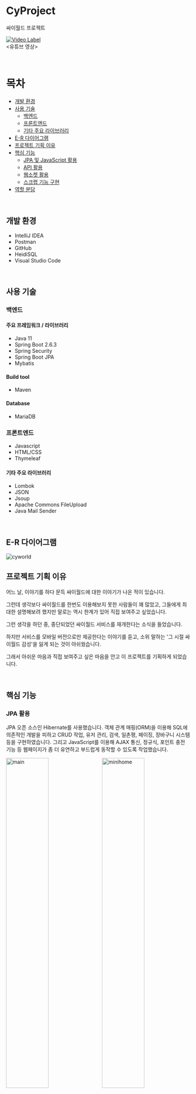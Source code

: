 # CyProject
싸이월드 프로젝트

[![Video Label](http://img.youtube.com/vi/9ghjtH_Q4n4/0.jpg)](https://youtu.be/9ghjtH_Q4n4)
</br>
<유튜브 영상>

<br>

# 목차
- [개발 환경](#개발-환경)
- [사용 기술](#사용-기술)
    * [백엔드](#백엔드)
    * [프론트엔드](#프론트엔드)
    * [기타 주요 라이브러리](#기타-주요-라이브러리)
- [E-R 다이어그램](#e-r-다이어그램)
- [프로젝트 기획 이유](#프로젝트-기획-이유)
- [핵심 기능](#핵심-기능)
    * [JPA 및 JavaScript 활용](#jpa-활용)
    * [API 활용](#api-활용)
    * [웹소켓 활용](#웹소켓-활용)
    * [스크랩 기능 구현](#스크랩-기능-구현)
- [역할 분담](#역할-분담)

<br>

## 개발 환경
- IntelliJ IDEA
- Postman
- GitHub
- HeidiSQL
- Visual Studio Code

<br>

## 사용 기술
### 백엔드
#### 주요 프레임워크 / 라이브러리
- Java 11
- Spring Boot 2.6.3
- Spring Security
- Spring Boot JPA
- Mybatis


#### Build tool
- Maven

#### Database
- MariaDB

### 프론트엔드
- Javascript
- HTML/CSS
- Thymeleaf

#### 기타 주요 라이브러리
- Lombok
- JSON
- Jsoup
- Apache Commons FileUpload
- Java Mail Sender

<br>

## E-R 다이어그램
![cyworld](/img/erd.png)
<br>

## 프로젝트 기획 이유

어느 날, 이야기를 하다 문득 싸이월드에 대한 이야기가 나온 적이 있습니다.

그런데 생각보다 싸이월드를 한번도 이용해보지 못한 사람들이 꽤 많았고, 그들에게 최대한 설명해보려 했지만 말로는 역시 한계가 있어 직접 보여주고 싶었습니다. 

그런 생각을 하던 중, 중단되었던 싸이월드 서비스를 재개한다는 소식을 들었습니다.

하지만 서비스를 모바일 버전으로만 제공한다는 이야기를 듣고, 소위 말하는 '그 시절 싸이월드 감성'을 잃게 되는 것이 아쉬웠습니다.

그래서 아쉬운 마음과 직접 보여주고 싶은 마음을 안고 이 프로젝트를 기획하게 되었습니다.

<br>

## 핵심 기능
### JPA 활용
JPA 오픈 소스인 Hibernate를 사용했습니다. 객체 관계 매핑(ORM)을 이용해 SQL에 의존적인 개발을 피하고 CRUD 작업, 유저 관리, 검색, 일촌평, 페이징, 장바구니 시스템 등을 구현하였습니다. 그리고 JavaScript를 이용해 AJAX 통신, 정규식, 포인트 충전 기능 등 웹페이지가 좀 더 유연하고 부드럽게 동작할 수 있도록 작업했습니다.

<img width="48%" alt="main" src="/img/main.png"> <img width="48%" align="right" alt="minihome" src="/img/minihome.png">
[JPA를 활용한 메인 페이지, 미니홈피]

<br>

### API 활용
아임포트(iamport) API를 이용해 도토리 충전 기능을 구현했습니다. 그리고 카카오 제공 API를 이용해 카카오페이 결제 기능을 작업하고 상품 구매 시스템을 구현했습니다. 또한 메인 페이지 구현에 필요한 데이터를 Jsoup 라이브러리를 사용해 크롤링하였는데, 이때 지도, 뉴스, 웹툰, 영화의 외부 API를 적극적으로 활용하였습니다.

<img width="49%" alt="point" src="https://user-images.githubusercontent.com/83940731/173244284-b1abc463-7128-49eb-ab9d-5845975f4d4e.png"> <img width="49%" align="right" alt="cart" src="https://user-images.githubusercontent.com/83940731/173243317-d1e76956-de5f-4d65-a71e-ec63bed3f330.png">
[포인트 충전 및 장바구니 결제]

<br>

### 웹소켓 활용
온라인 상태인 일촌을 나타내는 기능과 쪽지를 실시간으로 주고 받는 기능을 작업했습니다. 기존 http 단방향통신보다 실시간으로 양방향통신을 하는 웹소켓이 더 적합하다 생각하여 웹소켓 방식을 적용했습니다. 우선 sessionId와 유저 pk값을 Map으로 저장하였습니다. 다른 유저가 로그인했을 때, 해당 유저와 기존에 저장되어 있던 pk들 중 일촌으로 등록된 유저들에게 로그인 표시를 해주었습니다. 마찬가지로 쪽지를 보내는 상대의 sessionId와 매핑되어 있는 유저 pk를 활용해 해당 유저에게 쪽지를 전송, 수신하도록 작업했습니다.

<img width="1792" alt="massage" src="https://user-images.githubusercontent.com/83940731/173244287-a233fb52-5aac-44a5-943d-0f84d2acb928.png">
[웹소켓을 활용한 쪽지 기능]

<br>

<br>

### 스크랩 기능 구현
한 사용자가 여러 게시글을 스크랩하고, 한 게시글이 여러 사용자로부터 스크랩되는 로직을 구현하기 위해 사용자(user)와 게시글(photo-board)의 M:N 관계 (다대다 관계)를 이용해 작업했습니다. 관계형 데이터베이스는 두 테이블 간에 직접적인 다대다 관계를 구현할 수 없습니다. 해당 문제를 해결하기 위해 연결 테이블(조인 테이블)을 추가해 일대다, 다대일 관계로 풀어냈습니다. 연결 테이블 안에 Id(pk)가 2개이기 때문에 Id 클래스를 추가로 생성한 후 Repository에 Id 자료형을 설정하여 작업했습니다.

[Many To One을 활용한 연결 테이블 Entity](https://github.com/CykoProject/CyProject/blob/4ce999d34dc24f2d044f7c15f2f9d544699ad933/src/main/java/com/example/CyProject/home/model/scrap/BoardListEntity.java#L1-L31)

[연결 테이블의 Id Class](https://github.com/CykoProject/CyProject/blob/4ce999d34dc24f2d044f7c15f2f9d544699ad933/src/main/java/com/example/CyProject/home/model/scrap/BoardListId.java#L1-L15)

<br>

## 역할 분담

김동규 (sgrhrg@naver.com) : 마이페이지 담당. 회원 관리 및 메일 인증 기능, 일촌 관리 기능 등

서유영 (403467@naver.com) : 마이페이지 담당. 회원 관리 기능, 포인트 충전 기능 등

손주영 (terranzz01@gmail.com) : 메인 페이지 담당. 검색 기능, 실시간 순위, 상품 구매 기능 등

유언수 (yueonsu@gmail.com) : 미니홈피 담당. 에디터 구현 및 댓글 기능, 쪽지 기능 등

홍수아 (suaah.96@gmail.com) : 미니홈피 담당. 파일 업로드 기능, 스크랩 기능 등
